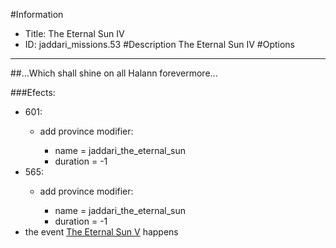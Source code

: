 #Information
 - Title: The Eternal Sun IV
 - ID: jaddari_missions.53
#Description
The Eternal Sun IV
#Options

___
##...Which shall shine on all Halann forevermore...

###Efects:<ul><li>601:</li><ul><li>add province modifier:</li><ul><li>name = jaddari_the_eternal_sun</li><li>duration = -1</li></ul></ul><li>565:</li><ul><li>add province modifier:</li><ul><li>name = jaddari_the_eternal_sun</li><li>duration = -1</li></ul></ul><li>the event [The Eternal Sun V](../events/the_eternal_sun_v.md) happens</li></ul>
